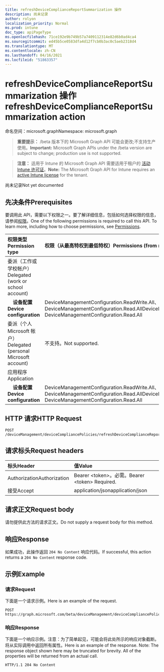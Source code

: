 ```yaml
---
title: refreshDeviceComplianceReportSummarization 操作
description: 尚未记录
author: rolyon
localization_priority: Normal
ms.prod: intune
doc_type: apiPageType
ms.openlocfilehash: 71ce192e9b749b57a7409112314e82d6b0ad4ca4
ms.sourcegitcommit: ed45b5ce0583dfa4d12f7cb0b3ac0c5aeb2318d4
ms.translationtype: MT
ms.contentlocale: zh-CN
ms.lasthandoff: 04/16/2021
ms.locfileid: "51863357"
---
```

# <a name="refreshdevicecompliancereportsummarization-action"></a><span data-ttu-id="dcdf1-103">refreshDeviceComplianceReportSummarization 操作</span><span class="sxs-lookup"><span data-stu-id="dcdf1-103">refreshDeviceComplianceReportSummarization action</span></span>

<span data-ttu-id="dcdf1-104">命名空间：microsoft.graph</span><span class="sxs-lookup"><span data-stu-id="dcdf1-104">Namespace: microsoft.graph</span></span>

> <span data-ttu-id="dcdf1-105">**重要提示：** /beta 版本下的 Microsoft Graph API 可能会更改;不支持生产使用。</span><span class="sxs-lookup"><span data-stu-id="dcdf1-105">**Important:** Microsoft Graph APIs under the /beta version are subject to change; production use is not supported.</span></span>

> <span data-ttu-id="dcdf1-106">**注意：** 适用于 Intune 的 Microsoft Graph API 需要适用于租户的 [活动 Intune 许可证](https://go.microsoft.com/fwlink/?linkid=839381)。</span><span class="sxs-lookup"><span data-stu-id="dcdf1-106">**Note:** The Microsoft Graph API for Intune requires an [active Intune license](https://go.microsoft.com/fwlink/?linkid=839381) for the tenant.</span></span>

<span data-ttu-id="dcdf1-107">尚未记录</span><span class="sxs-lookup"><span data-stu-id="dcdf1-107">Not yet documented</span></span>

## <a name="prerequisites"></a><span data-ttu-id="dcdf1-108">先决条件</span><span class="sxs-lookup"><span data-stu-id="dcdf1-108">Prerequisites</span></span>
<span data-ttu-id="dcdf1-p101">要调用此 API，需要以下权限之一。要了解详细信息，包括如何选择权限的信息，请参阅[权限](/graph/permissions-reference)。</span><span class="sxs-lookup"><span data-stu-id="dcdf1-p101">One of the following permissions is required to call this API. To learn more, including how to choose permissions, see [Permissions](/graph/permissions-reference).</span></span>

|<span data-ttu-id="dcdf1-111">权限类型</span><span class="sxs-lookup"><span data-stu-id="dcdf1-111">Permission type</span></span>|<span data-ttu-id="dcdf1-112">权限（从最高特权到最低特权）</span><span class="sxs-lookup"><span data-stu-id="dcdf1-112">Permissions (from most to least privileged)</span></span>|
|:---|:---|
|<span data-ttu-id="dcdf1-113">委派（工作或学校帐户）</span><span class="sxs-lookup"><span data-stu-id="dcdf1-113">Delegated (work or school account)</span></span>||
| <span data-ttu-id="dcdf1-114">&nbsp; &nbsp; **设备配置**</span><span class="sxs-lookup"><span data-stu-id="dcdf1-114">&nbsp; &nbsp; **Device configuration**</span></span> | <span data-ttu-id="dcdf1-115">DeviceManagementConfiguration.ReadWrite.All、DeviceManagementConfiguration.Read.All</span><span class="sxs-lookup"><span data-stu-id="dcdf1-115">DeviceManagementConfiguration.ReadWrite.All, DeviceManagementConfiguration.Read.All</span></span>|
|<span data-ttu-id="dcdf1-116">委派（个人 Microsoft 帐户）</span><span class="sxs-lookup"><span data-stu-id="dcdf1-116">Delegated (personal Microsoft account)</span></span>|<span data-ttu-id="dcdf1-117">不支持。</span><span class="sxs-lookup"><span data-stu-id="dcdf1-117">Not supported.</span></span>|
|<span data-ttu-id="dcdf1-118">应用程序</span><span class="sxs-lookup"><span data-stu-id="dcdf1-118">Application</span></span>||
| <span data-ttu-id="dcdf1-119">&nbsp; &nbsp; **设备配置**</span><span class="sxs-lookup"><span data-stu-id="dcdf1-119">&nbsp; &nbsp; **Device configuration**</span></span> | <span data-ttu-id="dcdf1-120">DeviceManagementConfiguration.ReadWrite.All、DeviceManagementConfiguration.Read.All</span><span class="sxs-lookup"><span data-stu-id="dcdf1-120">DeviceManagementConfiguration.ReadWrite.All, DeviceManagementConfiguration.Read.All</span></span>|

## <a name="http-request"></a><span data-ttu-id="dcdf1-121">HTTP 请求</span><span class="sxs-lookup"><span data-stu-id="dcdf1-121">HTTP Request</span></span>
<!-- {
  "blockType": "ignored"
}
-->
``` http
POST /deviceManagement/deviceCompliancePolicies/refreshDeviceComplianceReportSummarization
```

## <a name="request-headers"></a><span data-ttu-id="dcdf1-122">请求标头</span><span class="sxs-lookup"><span data-stu-id="dcdf1-122">Request headers</span></span>
|<span data-ttu-id="dcdf1-123">标头</span><span class="sxs-lookup"><span data-stu-id="dcdf1-123">Header</span></span>|<span data-ttu-id="dcdf1-124">值</span><span class="sxs-lookup"><span data-stu-id="dcdf1-124">Value</span></span>|
|:---|:---|
|<span data-ttu-id="dcdf1-125">Authorization</span><span class="sxs-lookup"><span data-stu-id="dcdf1-125">Authorization</span></span>|<span data-ttu-id="dcdf1-126">Bearer &lt;token&gt;。必需。</span><span class="sxs-lookup"><span data-stu-id="dcdf1-126">Bearer &lt;token&gt; Required.</span></span>|
|<span data-ttu-id="dcdf1-127">接受</span><span class="sxs-lookup"><span data-stu-id="dcdf1-127">Accept</span></span>|<span data-ttu-id="dcdf1-128">application/json</span><span class="sxs-lookup"><span data-stu-id="dcdf1-128">application/json</span></span>|

## <a name="request-body"></a><span data-ttu-id="dcdf1-129">请求正文</span><span class="sxs-lookup"><span data-stu-id="dcdf1-129">Request body</span></span>
<span data-ttu-id="dcdf1-130">请勿提供此方法的请求正文。</span><span class="sxs-lookup"><span data-stu-id="dcdf1-130">Do not supply a request body for this method.</span></span>

## <a name="response"></a><span data-ttu-id="dcdf1-131">响应</span><span class="sxs-lookup"><span data-stu-id="dcdf1-131">Response</span></span>
<span data-ttu-id="dcdf1-132">如果成功，此操作返回 `204 No Content` 响应代码。</span><span class="sxs-lookup"><span data-stu-id="dcdf1-132">If successful, this action returns a `204 No Content` response code.</span></span>

## <a name="example"></a><span data-ttu-id="dcdf1-133">示例</span><span class="sxs-lookup"><span data-stu-id="dcdf1-133">Example</span></span>

### <a name="request"></a><span data-ttu-id="dcdf1-134">请求</span><span class="sxs-lookup"><span data-stu-id="dcdf1-134">Request</span></span>
<span data-ttu-id="dcdf1-135">下面是一个请求示例。</span><span class="sxs-lookup"><span data-stu-id="dcdf1-135">Here is an example of the request.</span></span>
``` http
POST https://graph.microsoft.com/beta/deviceManagement/deviceCompliancePolicies/refreshDeviceComplianceReportSummarization
```

### <a name="response"></a><span data-ttu-id="dcdf1-136">响应</span><span class="sxs-lookup"><span data-stu-id="dcdf1-136">Response</span></span>
<span data-ttu-id="dcdf1-p102">下面是一个响应示例。注意：为了简单起见，可能会将此处所示的响应对象截断。将从实际调用中返回所有属性。</span><span class="sxs-lookup"><span data-stu-id="dcdf1-p102">Here is an example of the response. Note: The response object shown here may be truncated for brevity. All of the properties will be returned from an actual call.</span></span>
``` http
HTTP/1.1 204 No Content
```







